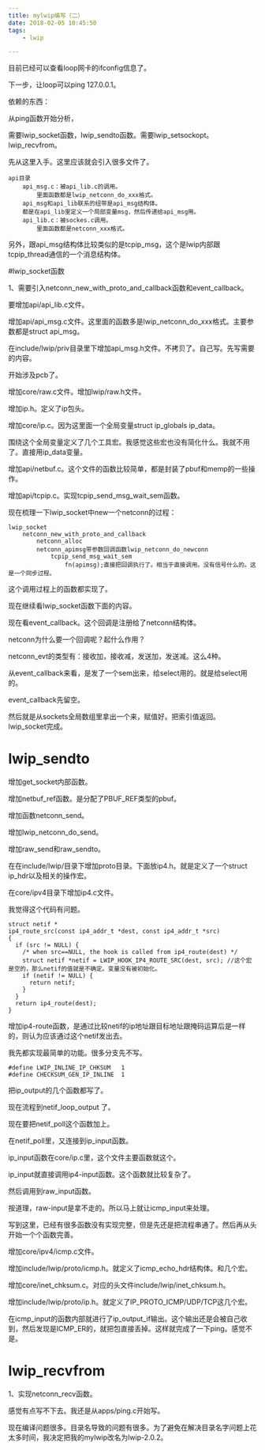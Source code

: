 ```yaml
---
title: mylwip编写（二）
date: 2018-02-05 10:45:50
tags:
	- lwip

---
```




目前已经可以查看loop网卡的ifconfig信息了。

下一步，让loop可以ping 127.0.0.1。

依赖的东西：

从ping函数开始分析，

需要lwip_socket函数，lwip_sendto函数。需要lwip_setsockopt。lwip_recvfrom。

先从这里入手。这里应该就会引入很多文件了。

```
api目录
	api_msg.c：被api_lib.c的调用。
		里面函数都是lwip_netconn_do_xxx格式。
	api_msg和api_lib联系的纽带是api_msg结构体。
	都是在api_lib里定义一个局部变量msg，然后传递给api_msg用。
	api_lib.c：被sockes.c调用。
		里面函数都是netconn_xxx格式。
```

另外，跟api_msg结构体比较类似的是tcpip_msg，这个是lwip内部跟tcpip_thread通信的一个消息结构体。



#lwip_socket函数

1、需要引入netconn_new_with_proto_and_callback函数和event_callback。

要增加api/api_lib.c文件。

增加api/api_msg.c文件。这里面的函数多是lwip_netconn_do_xxx格式。主要参数都是struct api_msg。

在include/lwip/priv目录里下增加api_msg.h文件。不拷贝了。自己写。先写需要的内容。

开始涉及pcb了。

增加core/raw.c文件。增加lwip/raw.h文件。

增加ip.h。定义了ip包头。

增加core/ip.c。因为这里面一个全局变量struct ip_globals ip_data。

围绕这个全局变量定义了几个工具宏。我感觉这些宏也没有简化什么。我就不用了。直接用ip_data变量。

增加api/netbuf.c。这个文件的函数比较简单，都是封装了pbuf和memp的一些操作。

增加api/tcpip.c。实现tcpip_send_msg_wait_sem函数。

现在梳理一下lwip_socket中new一个netconn的过程：

```
lwip_socket
	netconn_new_with_proto_and_callback
		netconn_alloc
		netconn_apimsg带参数回调函数lwip_netconn_do_newconn
			tcpip_send_msg_wait_sem
				fn(apimsg);直接把回调执行了。相当于直接调用。没有信号什么的。这是一个同步过程。
```

这个调用过程上的函数都实现了。

现在继续看lwip_socket函数下面的内容。

现在看event_callback。这个回调是注册给了netconn结构体。

netconn为什么要一个回调呢？起什么作用？

netconn_evt的类型有：接收加，接收减，发送加，发送减。这么4种。

从event_callback来看，是发了一个sem出来，给select用的。就是给select用的。

event_callback先留空。

然后就是从sockets全局数组里拿出一个来，赋值好。把索引值返回。lwip_socket完成。

# lwip_sendto

增加get_socket内部函数。

增加netbuf_ref函数。是分配了PBUF_REF类型的pbuf。

增加函数netconn_send。

增加lwip_netconn_do_send。

增加raw_send和raw_sendto。

在在include/lwip/目录下增加proto目录。下面放ip4.h。就是定义了一个struct ip_hdr以及相关的操作宏。

在core/ipv4目录下增加ip4.c文件。

我觉得这个代码有问题。

```
struct netif *
ip4_route_src(const ip4_addr_t *dest, const ip4_addr_t *src)
{
  if (src != NULL) {
    /* when src==NULL, the hook is called from ip4_route(dest) */
    struct netif *netif = LWIP_HOOK_IP4_ROUTE_SRC(dest, src); //这个宏是空的，那么netif的值就是不确定。变量没有被初始化。
    if (netif != NULL) {
      return netif;
    }
  }
  return ip4_route(dest);
}
```

增加ip4-route函数，是通过比较netif的ip地址跟目标地址跟掩码运算后是一样的，则认为应该通过这个netif发出去。

我先都实现最简单的功能。很多分支先不写。

``` 
#define LWIP_INLINE_IP_CHKSUM   1
#define CHECKSUM_GEN_IP_INLINE  1
```

把ip_output的几个函数都写了。

现在流程到netif_loop_output 了。

现在要把netif_poll这个函数加上。

在netif_poll里，又连接到ip_input函数。

ip_input函数在core/ip.c里，这个文件主要函数就这个。

ip_input就直接调用ip4-input函数。这个函数就比较复杂了。

然后调用到raw_input函数。

按道理，raw-input是拿不走的。所以马上就让icmp_input来处理。

写到这里，已经有很多函数没有实现完整，但是先还是把流程串通了。然后再从头开始一个个函数完善。

增加core/ipv4/icmp.c文件。

增加include/lwip/proto/icmp.h。就定义了icmp_echo_hdr结构体。和几个宏。

增加core/inet_chksum.c。对应的头文件include/lwip/inet_chksum.h。

增加include/lwip/proto/ip.h。就定义了IP_PROTO_ICMP/UDP/TCP这几个宏。

在icmp_input的函数内部就进行了ip_output_if输出。这个输出还是会被自己收到，然后发现是ICMP_ER的，就把包直接丢掉。这样就完成了一下ping。感觉不是。



# lwip_recvfrom

1、实现netconn_recv函数。





感觉有点写不下去。我还是从apps/ping.c开始写。



现在编译问题很多。目录名导致的问题有很多。为了避免在解决目录名字问题上花太多时间，我决定把我的mylwip改名为lwip-2.0.2。



